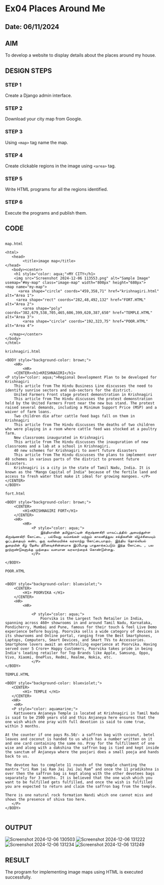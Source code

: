# Ex04 Places Around Me
## Date: 06/11/2024

## AIM
To develop a website to display details about the places around my house.

## DESIGN STEPS

### STEP 1
Create a Django admin interface.

### STEP 2
Download your city map from Google.

### STEP 3
Using ```<map>``` tag name the map.

### STEP 4
Create clickable regions in the image using ```<area>``` tag.

### STEP 5
Write HTML programs for all the regions identified.

### STEP 6
Execute the programs and publish them.

## CODE
```

map.html

<html>
   <head>
        <title>image map</title>
</head>
   <body><center>
    <h1 style="color: aqua;">MY CITY</h1>
    <img src="Screenshot 2024-12-06 113553.png" alt="Sample Image" usemap="#my-map" class="image-map" width="800px" height="680px">
<map name="my-map">
      <area shape="circle" coords="459,358,71" href="krishnagiri.html" alt="Area 1">
     <area shape="rect" coords="282,48,492,132" href="FORT.HTML" alt="Area 2">
        <area shape="poly" coords="382,679,538,705,465,606,399,620,387,650" href="TEMPLE.HTML" alt="Area 3">
        <area shape="circle" coords="192,323,75" href="POOR.HTML" alt="Area 4">
        
  </map></center> 
</body>
</html>

krishnagiri.html

<BODY style="background-color: brown;">
    <HR>
        <HR>
    <CENTER><h1>KRISHNAGIRI</h1>
<P style="color: aqua;">Regional Development Plan to be developed for Krishnagiri
    This article from The Hindu Business Line discusses the need to identify sunrise sectors and sub-sectors for the district. 
    United Farmers Front stage protest demonstration in Krishnagiri
    This article from The Hindu discusses the protest demonstration held by the United Farmers Front near the new bus stand. The protest raised several demands, including a Minimum Support Price (MSP) and a waiver of farm loans. 
    Two children die after cattle feed bags fall on them in Krishnagiri
    This article from The Hindu discusses the deaths of two children who were playing in a room where cattle feed was stocked at a poultry farm. 
    New classrooms inaugurated in Krishnagiri
    This article from The Hindu discusses the inauguration of new classrooms and a lab at a school in Krishnagiri. 
    40 new schemes for Krishnagiri to avert future disasters
    This article from The Hindu discusses the plans to implement over 40 schemes in various parts of the district to prevent future disasters. 
    Krishnagiri is a city in the state of Tamil Nadu, India. It is known as the "Mango Capital of India" because of the fertile land and access to fresh water that make it ideal for growing mangoes. </P>
</CENTER>
</BODY>

fort.html

<BODY style="background-color: brown;">
    <CENTER>
        <H1>KRISHNAGIRI FORT</H1>
    </CENTER>
    <HR>
        <HR>
            <P style="color: aqua;">
                இந்தியாவின் தமிழ்நாட்டின் கிருஷ்ணகிரி மாவட்டத்தில் அமைந்துள்ள கிருஷ்ணகிரி கோட்டை , பல்வேறு வம்சங்கள் மற்றும் காலனித்துவ சக்திகளின் வீழ்ச்சியையும் ஓட்டத்தையும் கண்ட ஒரு வலிமைமிக்க வரலாற்று கோட்டையாகும். இந்திய தொல்லியல் துறையின் கீழ் தேசிய நினைவுச்சின்னமாக இப்போது பாதுகாக்கப்படும் இந்த கோட்டை , பல நூற்றாண்டுகளுக்கு முந்தைய வளமான வரலாற்றைக் கொண்டுள்ளது.
            </P>

</BODY>

POOR.HTML


<BODY style="background-color: blueviolet;">
    <CENTER>
        <H1> POORVIKA </H1>
    </CENTER>
    <HR>
        <HR>

            <P style="color: aqua;">
                Poorvika is the Largest Tech Retailer in India, spanning across 460+ showrooms in and around Tamil Nadu, Karnataka, Pondicherry, Mumbai and Pune, famous for their touch & feel Live Demo experience before buying. Poorvika sells a wide category of devices in its showrooms and Online portal, ranging from the Best Smartphones, Laptops, Computers, Smart Devices, and Smart TVs to Accessories. Smartphone lovers await an enthralling experience at Poorvika. Having served over 5 Crore+ Happy Customers, Poorvika takes pride in being India's leading retailer for Top Brands like Apple, Samsung, Oppo, Vivo, Xiaomi, OnePlus, Redmi, Realme, Nokia, etc.
            </P>
</BODY>

TEMPLE.HTML

<BODY style="background-color: blueviolet;">
   <CENTER>
        <H1> TEMPLE </H1>
   </CENTER>
   <HR>
    <HR>
   <P style="color: aquamarine;">
    Kattuveera Anjaneya Temple is located at Krishnagiri in Tamil Nadu is said to be 2500 years old and this Anjaneya here ensures that the one wish which one pray with full devotion is said to come true, within 3 months.

At the counter if one pays Rs.50/- a saffron bag with coconut, betel leaves and coconut is handed to us which has a number written on it and one card containing the same no. Pray for the fulfillment of one wise and along with a dakshina the saffron bag is tied and kept inside the sanctum of Anjaneya where the poojari does a small pooja and hands back to us.

The devotee has to complete 11 rounds of the temple chanting the mantra “sri Ram jai Ram Jai Jai Jai Ram” and once the 11 pradikshna is over then the saffron bag is kept along with the other devotees bags separately for 3 months. It is believed that the one wish which you want to be fulfilled gets fulfilled, and once the wish is fulfilled you are expected to return and claim the saffron bag from the temple.

There is one natural rock formation Nandi which one cannot miss and shows the presence of shiva too here.
   </P>
</BODY>


```


## OUTPUT

![Screenshot 2024-12-06 130503](https://github.com/user-attachments/assets/39c6fc61-1ccc-43ce-9c97-a8da19a49a65)
![Screenshot 2024-12-06 131222](https://github.com/user-attachments/assets/7cc8c7bd-356f-4cbb-b09c-2da175ea20cf)
![Screenshot 2024-12-06 131234](https://github.com/user-attachments/assets/7e6ba26c-561d-4a9f-ba07-e7f1a98f9d28)
![Screenshot 2024-12-06 131249](https://github.com/user-attachments/assets/decb6688-b06a-4006-ae99-66688f4e5c1b)









## RESULT
The program for implementing image maps using HTML is executed successfully.
